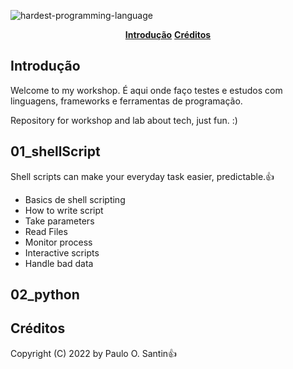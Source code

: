 ![hardest-programming-language](https://github.com/pauloSantin/learning/blob/maina0/fundo.jpg)





<p align="center">
<b><a href="#introdução">Introdução</a></b>
<b><a href="#01_shellScript"></a></b>
<b><a href="#créditos">Créditos</a></b>
</p>

## Introdução

Welcome to my workshop. É aqui onde faço testes e estudos com linguagens, frameworks e ferramentas de programação.

Repository for workshop and lab about tech, just fun. :)

## 01_shellScript

Shell scripts can make your everyday task easier, predictable.:+1:

* Basics de shell scripting
* How to write script
* Take parameters
* Read Files
* Monitor process
* Interactive scripts
* Handle bad data

## 02_python




## Créditos

Copyright (C) 2022 by Paulo O. Santin:+1:



